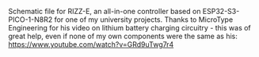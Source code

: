 Schematic file for RIZZ-E, an all-in-one controller based on ESP32-S3-PICO-1-N8R2 for one of my university projects. Thanks to MicroType Engineering for his video on lithium battery charging circuitry - this was of great help, even if none of my own components were the same as his: https://www.youtube.com/watch?v=GRd9uTwg7r4
